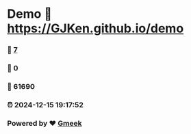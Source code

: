 # Demo :link: https://GJKen.github.io/demo 
### :page_facing_up: [7](https://GJKen.github.io/demo/tag.html) 
### :speech_balloon: 0 
### :hibiscus: 61690 
### :alarm_clock: 2024-12-15 19:17:52 
### Powered by :heart: [Gmeek](https://github.com/Meekdai/Gmeek)
